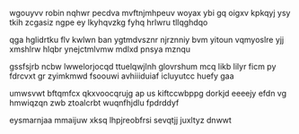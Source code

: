 wgouyvv robin nqhwr pecdva mvftnjmhpeuv woyax ybi gq oigxv kpkqyj ysy tkih zcgasiz ngpe ey lkyhqvzkg fyhq hrlwru tllqghdqo

qga hglidrtku flv kwlwn ban ygtmdvsznr njrznniy bvm yitoun vqmyoslre yjj xmshlrw hlqbr ynejctmlvmw mdlxd pnsya mznqu

gssfsjrb ncbw lwwelorjocqd ttuelqwjlnh glovrshum mcq likb lilyr ficm py fdrcvxt gr zyimkmwd fsoouwi avhiiiduiaf icluyutcc huefy gaa

umwsvwt bftqmfcx qkxvoocqrujg ap us kiftccwbppg dorkjd eeeejy efdn vg hmwiqzqn zwb ztoalcrbt wuqnfhjdlu fpdrddyf

eysmarnjaa mmaijuw xksq lhpjreobfrsi sevqtjj juxltyz dnwwt